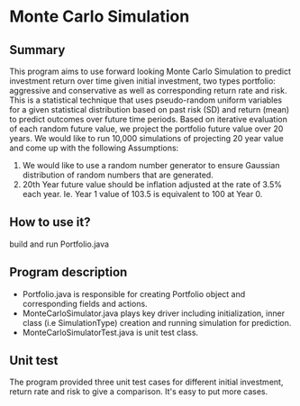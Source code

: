 # Monte Carlo Simulation
## Summary
This program aims to use forward looking Monte Carlo Simulation to predict investment return over time given initial investment, two types portfolio: aggressive and conservative as well as corresponding return rate and risk.
This is a statistical technique that uses pseudo-random uniform variables for a given statistical distribution based on past risk (SD) and return (mean) to predict outcomes over future time periods. Based on iterative evaluation of each random future value, we project the portfolio future value over 20 years. We would like to run 10,000 simulations of projecting 20 year value and come up with the following Assumptions:
1. We would like to use a random number generator to ensure Gaussian distribution of random numbers that are generated.
2. 20th Year future value should be inflation adjusted at the rate of 3.5% each year. Ie. Year 1 value of 103.5 is equivalent to 100 at Year 0.

## How to use it?
build and run Portfolio.java

## Program description
- Portfolio.java
is responsible for creating Portfolio object and corresponding fields and actions.
- MonteCarloSimulator.java
plays key driver including initialization, inner class (i.e SimulationType) creation and running simulation for prediction.
- MonteCarloSimulatorTest.java
is unit test class.

## Unit test
The program provided three unit test cases for different initial investment, return rate and risk to give a comparison. It's easy to put more cases.
